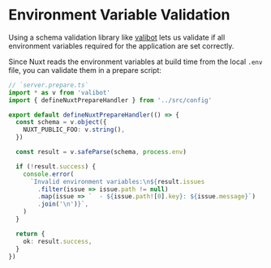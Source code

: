 # Environment Variable Validation

Using a schema validation library like [valibot](https://valibot.dev) lets us validate if all environment variables required for the application are set correctly.

Since Nuxt reads the environment variables at build time from the local `.env` file, you can validate them in a prepare script:

```ts
// `server.prepare.ts`
import * as v from 'valibot'
import { defineNuxtPrepareHandler } from '../src/config'

export default defineNuxtPrepareHandler(() => {
  const schema = v.object({
    NUXT_PUBLIC_FOO: v.string(),
  })

  const result = v.safeParse(schema, process.env)

  if (!result.success) {
    console.error(
      `Invalid environment variables:\n${result.issues
        .filter(issue => issue.path != null)
        .map(issue => `  - ${issue.path![0].key}: ${issue.message}`)
        .join('\n')}`,
    )
  }

  return {
    ok: result.success,
  }
})
```
